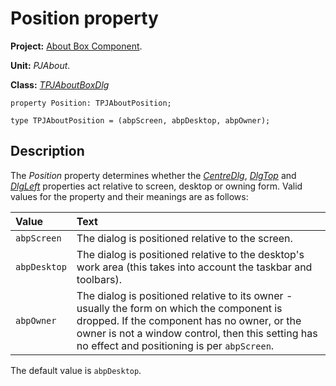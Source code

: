 <a href='Hidden comment: 
$Rev$
$Date$
'></a>

# Position property #

**Project:** [About Box Component](AboutBoxComponent.md).

**Unit:** _PJAbout_.

**Class:** _[TPJAboutBoxDlg](TPJAboutBoxDlg.md)_

```
property Position: TPJAboutPosition;

type TPJAboutPosition = (abpScreen, abpDesktop, abpOwner);
```

## Description ##

The _Position_ property determines whether the _[CentreDlg](TPJAboutBoxDlgCentreDlg.md)_, _[DlgTop](TPJAboutBoxDlgDlgTop.md)_ and _[DlgLeft](TPJAboutBoxDlgDlgLeft.md)_ properties act relative  to screen, desktop or owning form. Valid values for the property and their meanings are as follows:

| **Value** | **Text** |
|:----------|:---------|
| `abpScreen` | The dialog is positioned relative to the screen. |
| `abpDesktop` | The dialog is positioned relative to the desktop's work area (this takes into account the taskbar and toolbars). |
| `abpOwner` | The dialog is positioned relative to its owner - usually the form on which the component is dropped. If the component has no owner, or the owner is not a window control, then this setting has no effect and positioning is per `abpScreen`. |

The default value is `abpDesktop`.